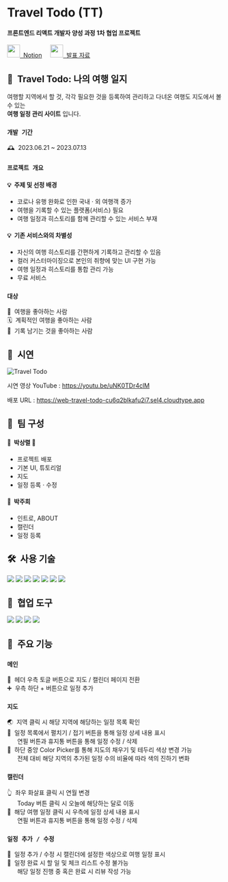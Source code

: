 # Travel Todo (TT)

#### 프론트엔드 리액트 개발자 양성 과정 1차 협업 프로젝트
<a target="_blank" href="https://devitoolz.notion.site/Travel-Todo-TT-8f38ae2892434e6d953f8ae4c6589b5c?pvs=4" ><img height="30" width="30" src="https://cdn.jsdelivr.net/npm/simple-icons@v9/icons/notion.svg" />  Notion</a>
    
<a target="_blank" href="https://www.canva.com/design/DAFn6X3_vtQ/J3bIH9p8yP_e3EOxWKLwBw/view?utm_content=DAFn6X3_vtQ&utm_campaign=designshare&utm_medium=link&utm_source=publishsharelink" ><img height="30" width="30" src="https://cdn.jsdelivr.net/npm/simple-icons@v9/icons/canva.svg" />  발표 자료</a>

## 🛫  Travel Todo: 나의 여행 일지

여행할 지역에서 할 것, 각각 필요한 것을 등록하여 관리하고 다녀온 여행도 지도에서 볼 수 있는  
**여행 일정 관리 사이트** 입니다.

### `개발 기간`

🕰️  2023.06.21 ~ 2023.07.13

### `프로젝트 개요`

#### 💡  주제 및 선정 배경

- 코로나 유행 완화로 인한 국내 · 외 여행객 증가
- 여행을 기록할 수 있는 플랫폼(서비스) 필요
- 여행 일정과 히스토리를 함께 관리할 수 있는 서비스 부재

#### 💡  기존 서비스와의 차별성

- 자신의 여행 히스토리를 간편하게 기록하고 관리할 수 있음
- 컬러 커스터마이징으로 본인의 취향에 맞는 UI 구현 가능
- 여행 일정과 히스토리를 통합 관리 가능
- 무료 서비스

### `대상`

🎒  여행을 좋아하는 사람  
🗓️  계획적인 여행을 좋아하는 사람  
📝  기록 남기는 것을 좋아하는 사람  

## 🎥  시연

![Travel Todo](https://github.com/heeheepark/travel-todo/assets/101806077/92832c54-cd63-473f-9d7b-91844e412e7d)

시연 영상 YouTube : https://youtu.be/uNK0TDr4clM

배포 URL : https://web-travel-todo-cu6q2blkafu2i7.sel4.cloudtype.app

## 👥  팀 구성

#### 👤  박상렬 👑

- 프로젝트 배포
- 기본 UI, 튜토리얼
- 지도
- 일정 등록 · 수정

#### 👤  박주희

- 인트로, ABOUT
- 캘린더
- 일정 등록

## 🛠️  사용 기술

<div>
  <img src="https://img.shields.io/badge/Html-E34F26?style=for-the-badge&logo=Html5&logoColor=white">
  <img src="https://img.shields.io/badge/css-1572B6?style=for-the-badge&logo=css3&logoColor=white">
  <img src="https://img.shields.io/badge/Javascript-F7DF1E?style=for-the-badge&logo=Javascript&logoColor=black">
  <img src="https://img.shields.io/badge/React-61DAFB?style=for-the-badge&logo=React&logoColor=black">
  <img src="https://img.shields.io/badge/styledcomponents-DB7093?style=for-the-badge&logo=styledcomponents&logoColor=white">
  <img src="https://img.shields.io/badge/antdesign-0170FE?style=for-the-badge&logo=antdesign&logoColor=white">
  <img src="https://img.shields.io/badge/axios-5A29E4?style=for-the-badge&logo=axios&logoColor=white">
</div>

## 📠  협업 도구

<div>
  <img src="https://img.shields.io/badge/git-F05032?style=for-the-badge&logo=git&logoColor=white">
  <img src="https://img.shields.io/badge/github-181717?style=for-the-badge&logo=github&logoColor=white">
  <img src="https://img.shields.io/badge/slack-4A154B?style=for-the-badge&logo=slack&logoColor=white">
  <img src="https://img.shields.io/badge/notion-000000?style=for-the-badge&logo=notion&logoColor=white">
</div>

## 📌  주요 기능

### `메인`

🤏  헤더 우측 토글 버튼으로 지도 / 캘린더 페이지 전환  
➕  우측 하단 + 버튼으로 일정 추가

### `지도`

🌏  지역 클릭 시 해당 지역에 해당하는 일정 목록 확인  
📃  일정 목록에서 펼치기 / 접기 버튼을 통해 일정 상세 내용 표시  
      연필 버튼과 휴지통 버튼을 통해 일정 수정 / 삭제  
🌈  하단 중앙 Color Picker를 통해 지도의 채우기 및 테두리 색상 변경 가능  
      전체 대비 해당 지역의 추가된 일정 수의 비율에 따라 색의 진하기 변화

### `캘린더`

👆  좌우 화살표 클릭 시 연월 변경  
      Today 버튼 클릭 시 오늘에 해당하는 달로 이동  
📆  해당 여행 일정 클릭 시 우측에 일정 상세 내용 표시  
      연필 버튼과 휴지통 버튼을 통해 일정 수정 / 삭제

### `일정 추가 / 수정`

🌈  일정 추가 / 수정 시 캘린더에 설정한 색상으로 여행 일정 표시  
📝  일정 완료 시 할 일 및 체크 리스트 수정 불가능  
      해당 일정 진행 중 혹은 완료 시 리뷰 작성 가능
